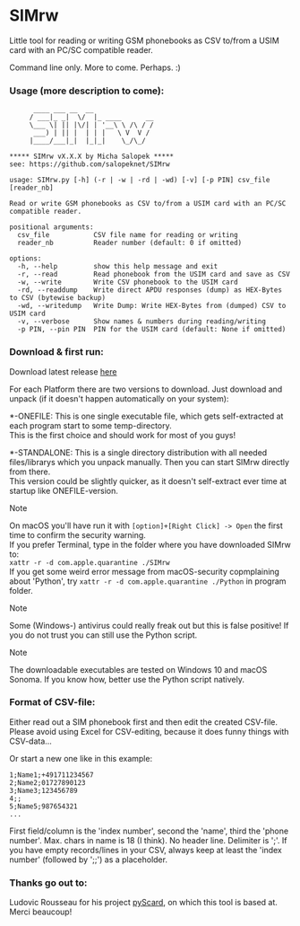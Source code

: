 # SIMrw
Little tool for reading or writing GSM phonebooks as CSV to/from a USIM card with an PC/SC
compatible reader.

Command line only. More to come. Perhaps. :)

### Usage (more description to come):
```
      ____ ___ __  __               
     / ___|_ _|  \/  |_ ____      __
     \___ \| || |\/| | '__\ \ /\ / /
      ___) | || |  | | |   \ V  V / 
     |____/___|_|  |_|_|    \_/\_/  
                                
***** SIMrw vX.X.X by Micha Salopek *****
see: https://github.com/salopeknet/SIMrw

usage: SIMrw.py [-h] (-r | -w | -rd | -wd) [-v] [-p PIN] csv_file [reader_nb]

Read or write GSM phonebooks as CSV to/from a USIM card with an PC/SC compatible reader.

positional arguments:
  csv_file           CSV file name for reading or writing
  reader_nb          Reader number (default: 0 if omitted)

options:
  -h, --help         show this help message and exit
  -r, --read         Read phonebook from the USIM card and save as CSV
  -w, --write        Write CSV phonebook to the USIM card
  -rd, --readdump    Write direct APDU responses (dump) as HEX-Bytes to CSV (bytewise backup)
  -wd, --writedump   Write Dump: Write HEX-Bytes from (dumped) CSV to USIM card
  -v, --verbose      Show names & numbers during reading/writing
  -p PIN, --pin PIN  PIN for the USIM card (default: None if omitted)
```

### Download & first run:
Download latest release [here](https://github.com/salopeknet/SIMrw/releases/latest)<br>

For each Platform there are two versions to download. Just download and unpack (if it doesn't happen automatically on your system):<br>

*-ONEFILE: This is one single executable file, which gets self-extracted at each program start to some temp-directory.<br>This is the first choice and should work for most of you guys!<br>

*-STANDALONE: This is a single directory distribution with all needed files/librarys which you unpack manually. Then you can start SIMrw directly from there.<br> This version could be slightly quicker, as it doesn't self-extract ever time at startup like ONEFILE-version.<br>

> [!NOTE]
> On macOS you'll have run it with ```[option]+[Right Click] -> Open``` the first time to confirm the security warning.<br>
> If you prefer Terminal, type in the folder where you have downloaded SIMrw to:<br>```xattr -r -d com.apple.quarantine ./SIMrw```<br>
> If you get some weird error message from macOS-security copmplaining about 'Python', try ```xattr -r -d com.apple.quarantine ./Python``` in program folder.

> [!NOTE]
> Some (Windows-) antivirus could really freak out but this is false positive!
If you do not trust you can still use the Python script.

> [!NOTE]
> The downloadable executables are tested on Windows 10 and macOS Sonoma.
> If you know how, better use the Python script natively. 

### Format of CSV-file:
Either read out a SIM phonebook first and then edit the created CSV-file.
Please avoid using Excel for CSV-editing, because it does funny things with CSV-data...

Or start a new one like in this example:
```
1;Name1;+491711234567
2;Name2;01727890123
3;Name3;123456789
4;;
5;Name5;987654321
...
```
First field/column is the 'index number', second the 'name', third the 'phone number'. 
Max. chars in name is 18 (I think). No header line. Delimiter is ';'. If you have empty records/lines in your CSV, always keep at least the 'index number' (followed by ';;') as a placeholder.


### Thanks go out to:
Ludovic Rousseau for his project [pyScard](https://github.com/LudovicRousseau/pyscard), on which this tool is based at. Merci beaucoup!
